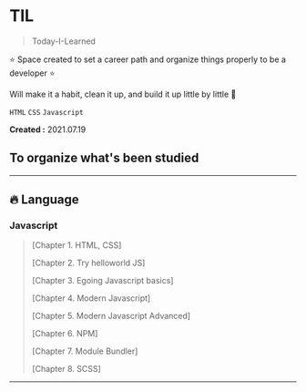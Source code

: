 # TIL

> Today-I-Learned

:star: Space created to set a career path and organize things properly to be a developer :star:

Will make it a habit, clean it up, and build it up little by little 👏

`HTML` `CSS`  `Javascript` <!--`React` `Typescript` `Node`-->

**Created :** 2021.07.19  
## To organize what's been studied

--- 

## 🔥 Language

### Javascript

<!-- > **ETC**-->
> [Chapter 1. HTML, CSS] 
> 
> [Chapter 2. Try helloworld JS]
> 
> [Chapter 3. Egoing Javascript basics]
> 
> [Chapter 4. Modern Javascript]
> 
> [Chapter 5. Modern Javascript Advanced]
> 
> [Chapter 6. NPM]
> 
> [Chapter 7. Module Bundler]
> 
> [Chapter 8. SCSS]
> 

---
